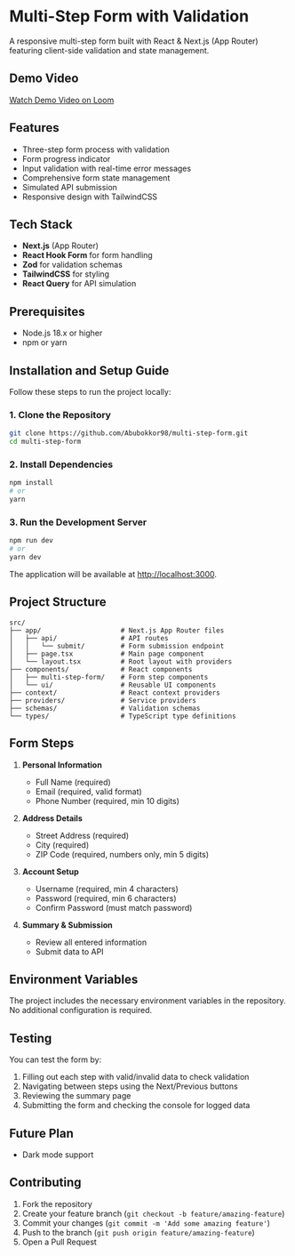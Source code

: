 # Multi-Step Form with Validation

A responsive multi-step form built with React & Next.js (App Router) featuring client-side validation and state management.

## Demo Video

[Watch Demo Video on Loom](https://www.loom.com/share/9ee5371a0d6c4a3cb9a66c0605b03233?sid=b75b6054-a1d9-4754-8a89-e214d71456c0)

## Features

- Three-step form process with validation
- Form progress indicator
- Input validation with real-time error messages
- Comprehensive form state management
- Simulated API submission
- Responsive design with TailwindCSS

## Tech Stack

- **Next.js** (App Router)
- **React Hook Form** for form handling
- **Zod** for validation schemas
- **TailwindCSS** for styling
- **React Query** for API simulation

## Prerequisites

- Node.js 18.x or higher
- npm or yarn

## Installation and Setup Guide

Follow these steps to run the project locally:

### 1. Clone the Repository

```bash
git clone https://github.com/Abubokkor98/multi-step-form.git
cd multi-step-form
```

### 2. Install Dependencies

```bash
npm install
# or
yarn
```

### 3. Run the Development Server

```bash
npm run dev
# or
yarn dev
```

The application will be available at [http://localhost:3000](http://localhost:3000).

## Project Structure

```
src/
├── app/                    # Next.js App Router files
│   ├── api/                # API routes
│   │   └── submit/         # Form submission endpoint
│   ├── page.tsx            # Main page component
│   └── layout.tsx          # Root layout with providers
├── components/             # React components
│   ├── multi-step-form/    # Form step components
│   └── ui/                 # Reusable UI components
├── context/                # React context providers
├── providers/              # Service providers
├── schemas/                # Validation schemas
└── types/                  # TypeScript type definitions
```

## Form Steps

1. **Personal Information**

   - Full Name (required)
   - Email (required, valid format)
   - Phone Number (required, min 10 digits)

2. **Address Details**

   - Street Address (required)
   - City (required)
   - ZIP Code (required, numbers only, min 5 digits)

3. **Account Setup**

   - Username (required, min 4 characters)
   - Password (required, min 6 characters)
   - Confirm Password (must match password)

4. **Summary & Submission**
   - Review all entered information
   - Submit data to API

## Environment Variables

The project includes the necessary environment variables in the repository. No additional configuration is required.

## Testing

You can test the form by:

1. Filling out each step with valid/invalid data to check validation
2. Navigating between steps using the Next/Previous buttons
3. Reviewing the summary page
4. Submitting the form and checking the console for logged data

## Future Plan

- Dark mode support

## Contributing

1. Fork the repository
2. Create your feature branch (`git checkout -b feature/amazing-feature`)
3. Commit your changes (`git commit -m 'Add some amazing feature'`)
4. Push to the branch (`git push origin feature/amazing-feature`)
5. Open a Pull Request
